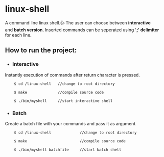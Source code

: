# linux-shell
A command line linux shell.:+1:
The user can choose between __interactive__ and __batch version__. Inserted commands can be seperated using __';' delimiter__ for each line.

## How to run the project:

- ### Interactive

Instantly execution of commands after return character is pressed. 

```
    $ cd /linux-shell   //change to root directory
    
    $ make              //compile source code
    
    $ ./bin/myshell     //start interactive shell
```

- ### Batch
Create a batch file with your commands and pass it as argument. 

```
    $ cd /linux-shell             //change to root directory
    
    $ make                        //compile source code
    
    $ ./bin/myshell batchfile     //start batch shell
```
